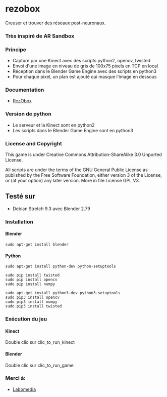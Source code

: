 # rezobox
Creuser et trouver des réseaux post-neuronaux.


### Très inspiré de AR Sandbox

### Principe

* Capture par une Kinect avec des scripts python2, opencv, twisted
* Envoi d'une image en niveau de gris de 100x75 pixels en TCP en local
* Réception dans le Blender Game Engine avec des scripts en python3
* Pour chaque pixel, un plan est ajouté qui masque l'image en dessous

### Documentation
* [RezObox](https://ressources.labomedia.org/rezobox)

### Version de python

* Le serveur et la Kinect sont en python2
* Les scripts dans le Blender Game Engine sont en python3

### License and Copyright

This game is under Creative Commons Attribution-ShareAlike 3.0 Unported License.

All scripts are under the terms of the GNU General Public License as published by the Free Software Foundation, either version 3 of the License, or (at your option) any later version.
More in file License GPL V3.

## Testé sur
* Debian Stretch 9.3  avec Blender 2.79

### Installation
#### Blender
~~~text
sudo apt-get install blender
~~~

#### Python
~~~text
sudo apt-get install python-dev python-setuptools

sudo pip install twisted
sudo pip install opencv
sudo pip install numpy

sudo apt-get install python3-dev python3-setuptools
sudo pip3 install opencv
sudo pip3 install numpy
sudo pip3 install twisted
~~~

### Exécution du jeu
#### Kinect
Double clic sur clic_to_run_kinect

#### Blender
Double clic sur clic_to_run_game

### Merci à:

* [Labomedia]( https://labomedia.org/)

